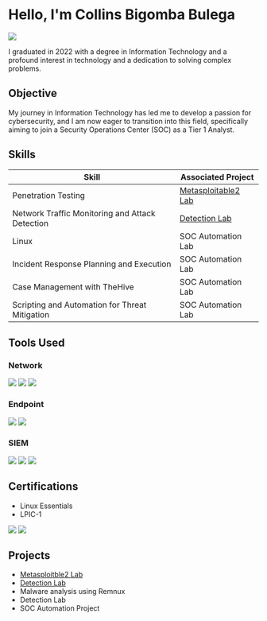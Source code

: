  # Hello, I'm Collins Bigomba Bulega
<a href="https://linkedin.com/in/collins-bigomba-bulega-47731b288"><img src="https://img.shields.io/badge/-LinkedIn-0072b1?&style=for-the-badge&logo=linkedin&logoColor=white" /></a>

I graduated in 2022 with a degree in Information Technology and a profound interest in technology and a dedication to solving complex problems.

## Objective

My journey in Information Technology has led me to develop a passion for cybersecurity, and I am now eager to transition into this field, specifically aiming to join a Security Operations Center (SOC) as a Tier 1 Analyst.

## Skills

| Skill                                         | Associated Project         |
|-----------------------------------------------|----------------------------|
| Penetration Testing                           | <a href="https://github.com/collinsbigomba/metasploitable2/blob/main/README.md">Metasploitable2 Lab</a> |
| Network Traffic Monitoring and Attack Detection | <a href="https://github.com/collinsbigomba/Networksecurity/edit/main/README.md">Detection Lab</a> |
| Linux                                          | SOC Automation Lab|
| Incident Response Planning and Execution      | SOC Automation Lab|
| Case Management with TheHive                  | SOC Automation Lab|
| Scripting and Automation for Threat Mitigation | SOC Automation Lab|

## Tools Used

### Network
<div>
    <img src="https://img.shields.io/badge/-Wireshark-1679A7?&style=for-the-badge&logo=Wireshark&logoColor=white" />
    <img src="https://img.shields.io/badge/-Suricata-EF3B2D?&style=for-the-badge&logo=Suricata&logoColor=white" />
    <img src="https://img.shields.io/badge/-Zeek-777BB4?&style=for-the-badge&logo=Zeek&logoColor=white" />
</div>

### Endpoint
<div>
    <img src="https://img.shields.io/badge/-Microsoft_Defender_for_Endpoint-00A4EF?&style=for-the-badge&logo=Microsoft&logoColor=white" />
    <img src="https://img.shields.io/badge/-Velociraptor-4B275F?&style=for-the-badge&logo=Velociraptor&logoColor=white" />
</div>

### SIEM
<div>
    <img src="https://img.shields.io/badge/-Microsoft_Sentinel-0078D4?&style=for-the-badge&logo=Microsoft&logoColor=white" />
    <img src="https://img.shields.io/badge/-Splunk-000000?&style=for-the-badge&logo=Splunk&logoColor=white" />
    <img src="https://img.shields.io/badge/-Elastic-005571?&style=for-the-badge&logo=Elastic&logoColor=white" />
</div>

## Certifications
- Linux Essentials
- LPIC-1
  
<div>
<img src="https://img.shields.io/badge/-Linux%20Essentials-333333?&style=for-the-badge&logo=Linux&logoColor=white" />
  <img src="https://img.shields.io/badge/-LPIC--1-333333?&style=for-the-badge&logo=Linux&logoColor=white" />

</div>

## Projects
- <a href="https://github.com/collinsbigomba/metasploitable2/blob/main/README.md">Metasploitble2 Lab</a>
-  <a href="https://github.com/collinsbigomba/Networksecurity/edit/main/README.md">Detection Lab</a>
- Malware analysis using Remnux
- Detection Lab
- SOC Automation Project
